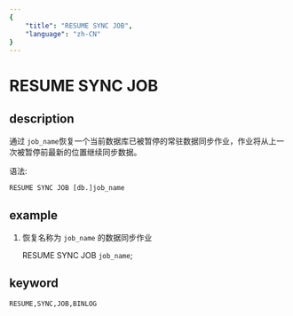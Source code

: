 ```yaml
---
{
    "title": "RESUME SYNC JOB",
    "language": "zh-CN"
}
---
```


<!-- 
Licensed to the Apache Software Foundation (ASF) under one
or more contributor license agreements.  See the NOTICE file
distributed with this work for additional information
regarding copyright ownership.  The ASF licenses this file
to you under the Apache License, Version 2.0 (the
"License"); you may not use this file except in compliance
with the License.  You may obtain a copy of the License at

  http://www.apache.org/licenses/LICENSE-2.0

Unless required by applicable law or agreed to in writing,
software distributed under the License is distributed on an
"AS IS" BASIS, WITHOUT WARRANTIES OR CONDITIONS OF ANY
KIND, either express or implied.  See the License for the
specific language governing permissions and limitations
under the License.
-->

# RESUME SYNC JOB

## description

通过 `job_name`恢复一个当前数据库已被暂停的常驻数据同步作业，作业将从上一次被暂停前最新的位置继续同步数据。

语法:

	RESUME SYNC JOB [db.]job_name
		
## example

1. 恢复名称为 `job_name` 的数据同步作业

	RESUME SYNC JOB `job_name`;
	
## keyword
	RESUME,SYNC,JOB,BINLOG